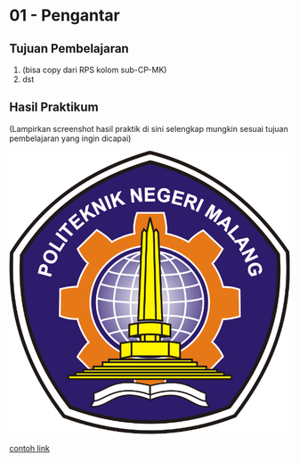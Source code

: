 # 01 - Pengantar

## Tujuan Pembelajaran

1. (bisa copy dari RPS kolom sub-CP-MK)
2. dst

## Hasil Praktikum

(Lampirkan screenshot hasil praktik di sini selengkap mungkin sesuai tujuan pembelajaran yang ingin dicapai)

![contoh gambar](img/polinema.png)

[contoh link](../../src/01_pengantar/pengantar.js)